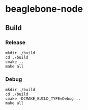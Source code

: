 # beaglebone-node
## Build
### Release ###
```
mkdir ./build
cd ./build
cmake ..
make all
```
### Debug ###
```
mkdir ./build
cd ./build
cmake -DCMAKE_BUILD_TYPE=Debug ..
make all
```
